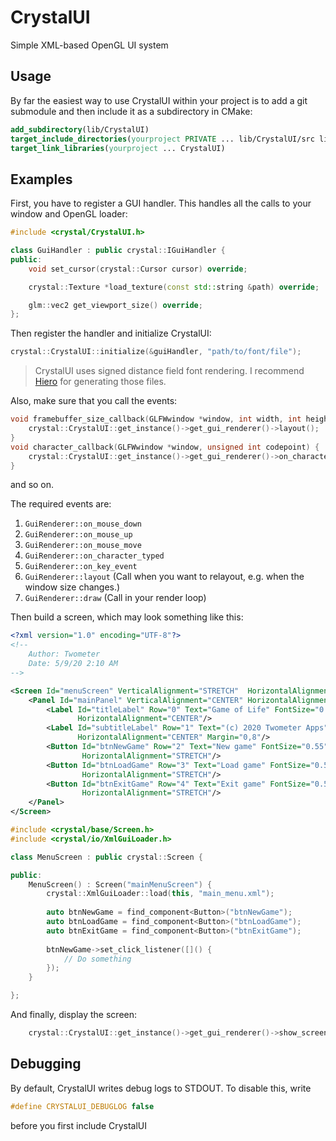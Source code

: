 # CrystalUI
Simple XML-based OpenGL UI system

## Usage
By far the easiest way to use CrystalUI within your project is to add a git submodule and then 
include it as a subdirectory in CMake:

```cmake
add_subdirectory(lib/CrystalUI)
target_include_directories(yourproject PRIVATE ... lib/CrystalUI/src lib/CrystalUI/inc)
target_link_libraries(yourproject ... CrystalUI)
```

## Examples
First, you have to register a GUI handler. This handles all the calls to your window and OpenGL loader:
```cpp
#include <crystal/CrystalUI.h>

class GuiHandler : public crystal::IGuiHandler {
public:
    void set_cursor(crystal::Cursor cursor) override;

    crystal::Texture *load_texture(const std::string &path) override;

    glm::vec2 get_viewport_size() override;
};
```

Then register the handler and initialize CrystalUI:
```cpp
crystal::CrystalUI::initialize(&guiHandler, "path/to/font/file");
```

> CrystalUI uses signed distance field font rendering. I recommend [Hiero](https://libgdx.badlogicgames.com/tools.html) for generating those files.

Also, make sure that you call the events:
```cpp
void framebuffer_size_callback(GLFWwindow *window, int width, int height) {
    crystal::CrystalUI::get_instance()->get_gui_renderer()->layout();
}
void character_callback(GLFWwindow *window, unsigned int codepoint) {
    crystal::CrystalUI::get_instance()->get_gui_renderer()->on_character_typed(codepoint);
}
```
and so on.

The required events are:
1. `GuiRenderer::on_mouse_down`
2. `GuiRenderer::on_mouse_up`
3. `GuiRenderer::on_mouse_move`
4. `GuiRenderer::on_character_typed`
5. `GuiRenderer::on_key_event`
6. `GuiRenderer::layout` (Call when you want to relayout, e.g. when the window size changes.)
6. `GuiRenderer::draw`  (Call in your render loop)

Then build a screen, which may look something like this:
```xml
<?xml version="1.0" encoding="UTF-8"?>
<!--
    Author: Twometer
    Date: 5/9/20 2:10 AM
-->

<Screen Id="menuScreen" VerticalAlignment="STRETCH"  HorizontalAlignment="STRETCH">
    <Panel Id="mainPanel" VerticalAlignment="CENTER" HorizontalAlignment="CENTER" Rows="5" Cols="1" Padding="32,16">
        <Label Id="titleLabel" Row="0" Text="Game of Life" FontSize="0.8" VerticalAlignment="CENTER"
               HorizontalAlignment="CENTER"/>
        <Label Id="subtitleLabel" Row="1" Text="(c) 2020 Twometer Apps" FontSize="0.25" VerticalAlignment="CENTER"
               HorizontalAlignment="CENTER" Margin="0,8"/>
        <Button Id="btnNewGame" Row="2" Text="New game" FontSize="0.55" Margin="32,8" Padding="32,0"
                HorizontalAlignment="STRETCH"/>
        <Button Id="btnLoadGame" Row="3" Text="Load game" FontSize="0.55" Margin="32,8" Padding="32,0"
                HorizontalAlignment="STRETCH"/>
        <Button Id="btnExitGame" Row="4" Text="Exit game" FontSize="0.55" Margin="32,8" Padding="32,0"
                HorizontalAlignment="STRETCH"/>
    </Panel>
</Screen>
```

```cpp
#include <crystal/base/Screen.h>
#include <crystal/io/XmlGuiLoader.h>

class MenuScreen : public crystal::Screen {

public:
    MenuScreen() : Screen("mainMenuScreen") {
        crystal::XmlGuiLoader::load(this, "main_menu.xml");
        
        auto btnNewGame = find_component<Button>("btnNewGame");
        auto btnLoadGame = find_component<Button>("btnLoadGame");
        auto btnExitGame = find_component<Button>("btnExitGame");
        
        btnNewGame->set_click_listener([]() {
            // Do something
        });
    }

};
```

And finally, display the screen:
```cpp
    crystal::CrystalUI::get_instance()->get_gui_renderer()->show_screen(new MenuScreen());
```

## Debugging
By default, CrystalUI writes debug logs to STDOUT. To disable this, write
```cpp
#define CRYSTALUI_DEBUGLOG false
```
before you first include CrystalUI
